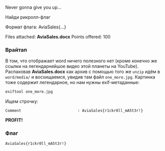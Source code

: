 Never gonna give you up...

Найди рикролл-флаг

Формат флага: AviaSales{...}

Files attached: **AviaSales.docx**
Points offered: 100

### Врайтап

В том, что отображает word ничего полезного нет (кроме конечно же ссылки на легендарнейшое видео этой планеты на YouTube). Распаковав **AviaSales.docx** как архив с помощью того же `unzip` идём в `word/media/` и восхищаемся, увидив там файл `one_more.jpg`. Картинка тоже содержит легендарное, но нам нужны exif-метаданные:

```bash
exiftool one_more.jpg
```

Ищем строчку:

```
Comment                         : AviaSales{r1ckr0ll_mA5t3r!}
```

**PROFIT!**

### Флаг

```
AviaSales{r1ckr0ll_mA5t3r!}
```

